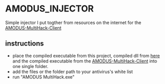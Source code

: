 # AMODUS_INJECTOR

Simple injector I put togther from resources on the internet for the [AMODUS-MultiHack-Client](https://github.com/devilb2103/AMODUS-MultiHack-Client)

## instructions
  - place the compiled executable from this project, compiled dll from [here](https://github.com/devilb2103/AMODUS_internal_dll) and the compiled executable from the [AMODUS-MultiHack-Client](https://github.com/devilb2103/AMODUS-MultiHack-Client) into one single folder.
  - add the files or the folder path to your antivirus's white list
  - run "AMODUS MultiHack.exe"
